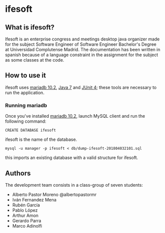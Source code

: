 # ifesoft
## What is ifesoft?
Ifesoft is an enterprise congress and meetings desktop java organizer made for the subject Software Engineer of Software Engineer Bachelor's Degree at Universidad Complutense Madrid.
The documentation has been written in spanish because of a language constraint in the assignment for the subject as some classes at the code.
## How to use it
ifesoft uses [mariadb 10.2](https://downloads.mariadb.org/mariadb/10.2.14/), [Java 7](http://www.oracle.com/technetwork/java/javase/downloads/java-archive-downloads-javase7-521261.html) and [JUnit 4](https://junit.org/junit4/); these tools are necessary to run the application.
### Running mariadb
Once you've installed [mariadb 10.2](https://downloads.mariadb.org/mariadb/10.2.14/), launch MySQL client and run the following command:

`CREATE DATABASE ifesoft`

ifesoft is the name of the database.

`mysql -u manager -p ifesoft < db/dump-ifesoft-201804032101.sql`

this imports an existing database with a valid structure for ifesoft.
## Authors
The development team consists in a class-group of seven students:
  - Alberto Pastor Moreno @albertopastormr
  - Iván Fernandez Mena
  - Rubén García
  - Pablo López 
  - Arthur Amon
  - Gerardo Parra
  - Marco Adinolfi
